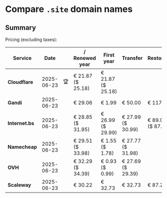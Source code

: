 # Compare `.site` domain names

## Summary

Pricing (excluding taxes):

| Service | Date |  | / Renewed year | First year | Transfer | Restoration |
|--|--|--|--|--|--|--|
| **Cloudflare** | 2025-06-23 | 🏆 | € 21.87<br>($ 25.18) | € 21.87<br>($ 25.18) |  |  |
| **Gandi** | 2025-06-23 |  | € 29.06 | € 1.99 | € 50.00 | € 117.16 |
| **Internet.bs** | 2025-06-23 |  | € 28.85<br>($ 31.95) | € 26.99<br>($ 29.99) | € 27.99<br>($ 30.99) | € 89.09<br>($ 87.99) |
| **Namecheap** | 2025-06-23 |  | € 29.51<br>($ 33.98) | € 1.55<br>($ 1.78) | € 27.77<br>($ 31.98) |  |
| **OVH** | 2025-06-23 |  | € 32.29<br>($ 34.39) | € 0.93<br>($ 0.99) | € 27.69<br>($ 29.39) |  |
| **Scaleway** | 2025-06-23 |  | € 30.22 | € 32.73 | € 32.73 | € 87.26 |

